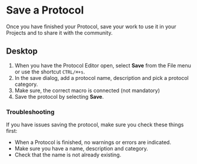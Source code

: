 # Save a Protocol

Once you have finished your Protocol, save your work to use it in your Projects and to share it with the community.

## Desktop

1. When you have the Protocol Editor open, select **Save** from the File menu or use the shortcut `CTRL/⌘+s`.
2. In the save dialog, add a protocol name, description and pick a protocol category.
3. Make sure, the correct macro is connected (not mandatory)
4. Save the protocol by selecting **Save**.

### Troubleshooting

If you have issues saving the protocol, make sure you check these things first:

- When a Protocol is finished, no warnings or errors are indicated.
- Make sure you have a name, description and category.
- Check that the name is not already existing.